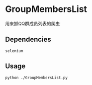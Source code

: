 # GroupMembersList
用来抓QQ群成员列表的爬虫
## Dependencies
`selenium`
## Usage
```bash
python ./GroupMembersList.py
```
